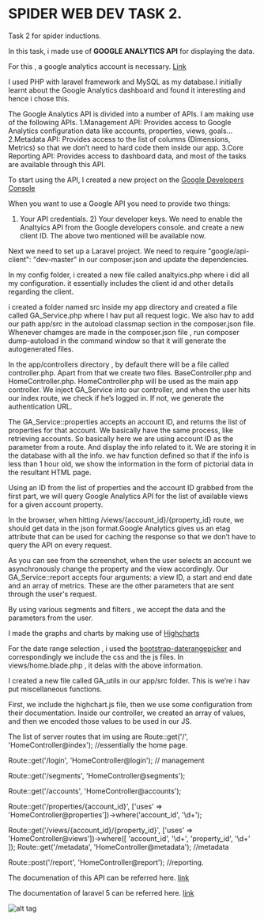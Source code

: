 # SPIDER WEB DEV TASK 2.
Task 2 for spider inductions.

In this task, i made use of **GOOGLE ANALYTICS API** for displaying the data.

For this , a google analytics account is necessary. [Link](www.google.com/analytics/)

I used PHP with laravel framework and MySQL as my database.I initially learnt about the Google Analytics dashboard and found it interesting and hence i chose this.

The Google Analytics API is divided into a number of APIs. I am making use of the following APIs.
1.Management API: Provides access to Google Analytics configuration data like accounts, properties, views, goals…
2.Metadata API: Provides access to the list of columns (Dimensions, Metrics) so that we don’t need to hard code them inside our app.
3.Core Reporting API: Provides access to dashboard data, and most of the tasks are available through this API.

To start using the API, I created a new project on the [Google Developers Console](https://console.developers.google.com)

When you want to use a Google API you need to provide two things:
1) Your API credentials.  2) Your developer keys.
We need to enable the Analtyics API from the Google developers console. and create a new client ID. The above two mentioned will be available now.

Next we need to set up a Laravel project.
We need to require "google/api-client": "dev-master" in our composer.json and update the dependencies.

In my config folder, i created a new file called analtyics.php where i did all my configuration. it essentially includes the client id and other details regarding the client.

 i created a folder named src inside my app directory and created a file called GA_Service.php where I hav put all request logic. We also hav to add our path app/src in the autoload classmap section in the composer.json file.
 Whenever chamges are made in the composer.json file , run composer dump-autoload in the command window so that it will generate the autogenerated files.
 
 In the app/controllers directory , by default there will be a file called controller.php. Apart from that we create two files. BaseController.php and HomeController.php. HomeController.php will be used as the main app controller.
 We inject GA_Service into our controller, and when the user hits our index route, we check if he’s logged in. If not, we generate the authentication URL.
 
 The GA_Service::properties accepts an account ID, and returns the list of properties for that account. We basically have the same process, like retrieving accounts.
 So basically here we are using account ID as the parameter from a route. And display the info related to it. 
 We are storing it in the database with all the info. we hav function defined so that if the info is less than 1 hour old, we show the information in the form of pictorial data in the resultant HTML page.
 
 Using an ID from the list of properties and the account ID grabbed from the first part, we will query Google Analytics API for the list of available views for a given account property.
 
 In the browser, when hitting /views/{account_id}/{property_id} route, we should get data in the json format.Google Analytics gives us an etag attribute that can be used for caching the response so that we don’t have to query the API on every request.
 
As you can see from the screenshot, when the user selects an account we asynchronously change the property and the view accordingly. 
Our GA_Service::report accepts four arguments: a view ID, a start and end date and an array of metrics. These are the other parameters that are sent through the user's request.

By using various segments and filters , we accept the data and the parameters from the user.

I made  the graphs and charts by making use of [Highcharts](www.highcharts.com)

For the date range selection , i used the [bootstrap-daterangepicker](https://github.com/dangrossman/bootstrap-daterangepicker) and correspondingly we include the css and the js files. In views/home.blade.php , it delas with the above information.

I created a new file called GA_utils in our app/src folder. This is we’re i hav put miscellaneous functions.

First, we include the highchart.js file, then we use some configuration from their documentation.
Inside our controller, we created an array of values, and then we encoded those values to be used in our JS.

The list of server routes that im using are
Route::get('/', 'HomeController@index');        //essentially the home page.

Route::get('/login', 'HomeController@login');     // management

Route::get('/segments', 'HomeController@segments');

Route::get('/accounts', 'HomeController@accounts');

Route::get('/properties/{account_id}', ['uses' => 'HomeController@properties'])->where('account_id', '\d+');

Route::get('/views/{account_id}/{property_id}', ['uses' => 'HomeController@views'])->where([
                                                                                               'account_id',
                                                                                               '\d+',
                                                                                               'property_id',
                                                                                               '\d+'
                                                                                           ]);
Route::get('/metadata', 'HomeController@metadata');   //metadata

Route::post('/report', 'HomeController@report');    //reporting.

The documenation of this API can be referred here. [link](developers.google.com/analytics/devguides/reporting/core/v3/coreDevguide)

The documentation of laravel 5 can be referred here. [link](http://laravel.com/docs/master)

![alt tag](http://i.imgur.com/qejgnAf.png)

